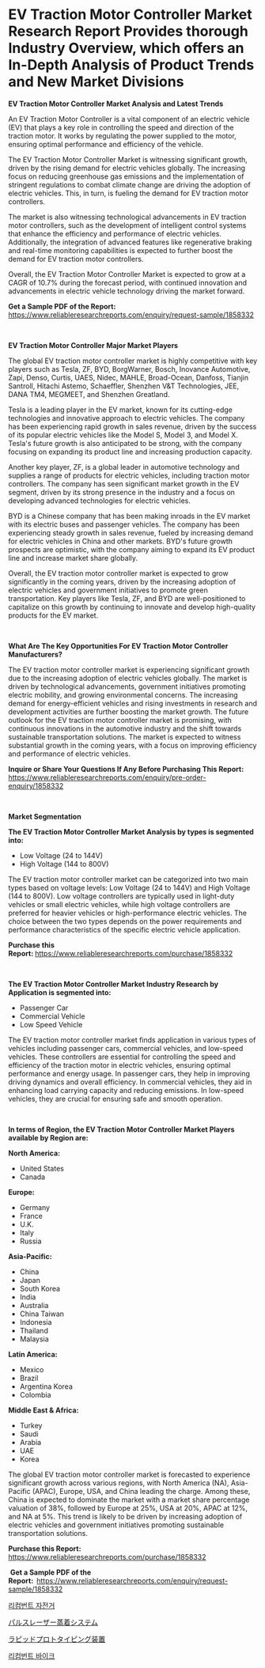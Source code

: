 <p><h1>EV Traction Motor Controller Market Research Report Provides thorough Industry Overview, which offers an In-Depth Analysis of Product Trends and New Market Divisions</h1></p><p><strong>EV Traction Motor Controller Market Analysis and Latest Trends</strong></p>
<p><p>An EV Traction Motor Controller is a vital component of an electric vehicle (EV) that plays a key role in controlling the speed and direction of the traction motor. It works by regulating the power supplied to the motor, ensuring optimal performance and efficiency of the vehicle.</p><p>The EV Traction Motor Controller Market is witnessing significant growth, driven by the rising demand for electric vehicles globally. The increasing focus on reducing greenhouse gas emissions and the implementation of stringent regulations to combat climate change are driving the adoption of electric vehicles. This, in turn, is fueling the demand for EV traction motor controllers.</p><p>The market is also witnessing technological advancements in EV traction motor controllers, such as the development of intelligent control systems that enhance the efficiency and performance of electric vehicles. Additionally, the integration of advanced features like regenerative braking and real-time monitoring capabilities is expected to further boost the demand for EV traction motor controllers.</p><p>Overall, the EV Traction Motor Controller Market is expected to grow at a CAGR of 10.7% during the forecast period, with continued innovation and advancements in electric vehicle technology driving the market forward.</p></p>
<p><strong>Get a Sample PDF of the Report:&nbsp;</strong> <a href="https://www.reliableresearchreports.com/enquiry/request-sample/1858332">https://www.reliableresearchreports.com/enquiry/request-sample/1858332</a></p>
<p>&nbsp;</p>
<p><strong>EV Traction Motor Controller Major Market Players</strong></p>
<p><p>The global EV traction motor controller market is highly competitive with key players such as Tesla, ZF, BYD, BorgWarner, Bosch, Inovance Automotive, Zapi, Denso, Curtis, UAES, Nidec, MAHLE, Broad-Ocean, Danfoss, Tianjin Santroll, Hitachi Astemo, Schaeffler, Shenzhen V&T Technologies, JEE, DANA TM4, MEGMEET, and Shenzhen Greatland.</p><p>Tesla is a leading player in the EV market, known for its cutting-edge technologies and innovative approach to electric vehicles. The company has been experiencing rapid growth in sales revenue, driven by the success of its popular electric vehicles like the Model S, Model 3, and Model X. Tesla's future growth is also anticipated to be strong, with the company focusing on expanding its product line and increasing production capacity.</p><p>Another key player, ZF, is a global leader in automotive technology and supplies a range of products for electric vehicles, including traction motor controllers. The company has seen significant market growth in the EV segment, driven by its strong presence in the industry and a focus on developing advanced technologies for electric vehicles.</p><p>BYD is a Chinese company that has been making inroads in the EV market with its electric buses and passenger vehicles. The company has been experiencing steady growth in sales revenue, fueled by increasing demand for electric vehicles in China and other markets. BYD's future growth prospects are optimistic, with the company aiming to expand its EV product line and increase market share globally.</p><p>Overall, the EV traction motor controller market is expected to grow significantly in the coming years, driven by the increasing adoption of electric vehicles and government initiatives to promote green transportation. Key players like Tesla, ZF, and BYD are well-positioned to capitalize on this growth by continuing to innovate and develop high-quality products for the EV market.</p></p>
<p>&nbsp;</p>
<p><strong>What Are The Key Opportunities For EV Traction Motor Controller Manufacturers?</strong></p>
<p><p>The EV traction motor controller market is experiencing significant growth due to the increasing adoption of electric vehicles globally. The market is driven by technological advancements, government initiatives promoting electric mobility, and growing environmental concerns. The increasing demand for energy-efficient vehicles and rising investments in research and development activities are further boosting the market growth. The future outlook for the EV traction motor controller market is promising, with continuous innovations in the automotive industry and the shift towards sustainable transportation solutions. The market is expected to witness substantial growth in the coming years, with a focus on improving efficiency and performance of electric vehicles.</p></p>
<p><strong>Inquire or Share Your Questions If Any Before Purchasing This Report:</strong> <a href="https://www.reliableresearchreports.com/enquiry/pre-order-enquiry/1858332">https://www.reliableresearchreports.com/enquiry/pre-order-enquiry/1858332</a></p>
<p>&nbsp;</p>
<p><strong>Market Segmentation</strong></p>
<p><strong>The EV Traction Motor Controller Market Analysis by types is segmented into:</strong></p>
<p><ul><li>Low Voltage (24 to 144V)</li><li>High Voltage (144 to 800V)</li></ul></p>
<p><p>The EV traction motor controller market can be categorized into two main types based on voltage levels: Low Voltage (24 to 144V) and High Voltage (144 to 800V). Low voltage controllers are typically used in light-duty vehicles or small electric vehicles, while high voltage controllers are preferred for heavier vehicles or high-performance electric vehicles. The choice between the two types depends on the power requirements and performance characteristics of the specific electric vehicle application.</p></p>
<p><strong>Purchase this Report:&nbsp;</strong><a href="https://www.reliableresearchreports.com/purchase/1858332">https://www.reliableresearchreports.com/purchase/1858332</a></p>
<p>&nbsp;</p>
<p><strong>The EV Traction Motor Controller Market Industry Research by Application is segmented into:</strong></p>
<p><ul><li>Passenger Car</li><li>Commercial Vehicle</li><li>Low Speed Vehicle</li></ul></p>
<p><p>The EV traction motor controller market finds application in various types of vehicles including passenger cars, commercial vehicles, and low-speed vehicles. These controllers are essential for controlling the speed and efficiency of the traction motor in electric vehicles, ensuring optimal performance and energy usage. In passenger cars, they help in improving driving dynamics and overall efficiency. In commercial vehicles, they aid in enhancing load carrying capacity and reducing emissions. In low-speed vehicles, they are crucial for ensuring safe and smooth operation.</p></p>
<p>&nbsp;</p>
<p><strong>In terms of Region, the EV Traction Motor Controller Market Players available by Region are:</strong></p>
<p>
    <p> <strong> North America: </strong>
        <ul>
            <li>United States</li>
            <li>Canada</li>
        </ul>
        </p> 
    <p> <strong> Europe: </strong>
        <ul>
            <li>Germany</li>
            <li>France</li>
            <li>U.K.</li>
            <li>Italy</li>
            <li>Russia</li>
        </ul>
        </p> 
    <p> <strong> Asia-Pacific: </strong>
        <ul>
            <li>China</li>
            <li>Japan</li>
            <li>South Korea</li>
            <li>India</li>
            <li>Australia</li>
            <li>China Taiwan</li>
            <li>Indonesia</li>
            <li>Thailand</li>
            <li>Malaysia</li>
        </ul>
        </p> 
    <p> <strong> Latin America: </strong>
        <ul>
            <li>Mexico</li>
            <li>Brazil</li>
            <li>Argentina Korea</li>
            <li>Colombia</li>
        </ul>
        </p> 
    <p> <strong> Middle East & Africa: </strong>
        <ul>
            <li>Turkey</li>
            <li>Saudi</li>
            <li>Arabia</li>
            <li>UAE</li>
            <li>Korea</li>
        </ul>
    </p>
    </p>
<p><p>The global EV traction motor controller market is forecasted to experience significant growth across various regions, with North America (NA), Asia-Pacific (APAC), Europe, USA, and China leading the charge. Among these, China is expected to dominate the market with a market share percentage valuation of 38%, followed by Europe at 25%, USA at 20%, APAC at 12%, and NA at 5%. This trend is likely to be driven by increasing adoption of electric vehicles and government initiatives promoting sustainable transportation solutions.</p></p>
<p><strong>Purchase this Report: </strong><a href="https://www.reliableresearchreports.com/purchase/1858332">https://www.reliableresearchreports.com/purchase/1858332</a></p>
<p>&nbsp;<strong>Get a Sample PDF of the Report:&nbsp;&nbsp;</strong><a href="https://www.reliableresearchreports.com/enquiry/request-sample/1858332">https://www.reliableresearchreports.com/enquiry/request-sample/1858332</a></p>
<p><strong></strong></p>
<p><p><a href="https://medium.com/@tracycui_1231/%EC%A2%8C%EC%8B%9D%EC%9E%90%EC%A0%84%EA%B1%B0-%EC%8B%9C%EC%9E%A5-%EA%B7%9C%EB%AA%A8%EB%8A%94-%EA%B8%80%EB%A1%9C%EB%B2%8C-%EC%82%B0%EC%97%85%EC%97%90%EC%84%9C-%EC%B5%9C%EC%A0%81%EC%9D%98-%EB%A7%88%EC%BC%80%ED%8C%85-%EC%B1%84%EB%84%90%EC%9D%84-%EB%B3%B4%EC%97%AC%EC%A4%8D%EB%8B%88%EB%8B%A4-8a4f87f01a4f">리컴번트 자전거</a></p><p><a href="https://medium.com/@terrellconn_13145/%E3%83%91%E3%83%AB%E3%82%B9%E3%83%AC%E3%83%BC%E3%82%B6%E3%83%BC%E3%83%87%E3%83%9D%E3%82%B8%E3%82%B7%E3%83%A7%E3%83%B3%E3%82%B7%E3%82%B9%E3%83%86%E3%83%A0%E5%B8%82%E5%A0%B4-2031%E5%B9%B4%E3%81%BE%E3%81%A7%E3%81%AE%E6%88%90%E5%8A%9F%E3%81%99%E3%82%8B%E3%83%93%E3%82%B8%E3%83%8D%E3%82%B9%E6%88%A6%E7%95%A5%E3%81%AE%E9%8D%B5%E3%82%92%E4%BA%88%E6%B8%AC-f6f69062e045">パルスレーザー蒸着システム</a></p><p><a href="https://medium.com/@terrellconn_13145/%E3%83%A9%E3%83%94%E3%83%83%E3%83%89%E3%83%97%E3%83%AD%E3%83%88%E3%82%BF%E3%82%A4%E3%83%94%E3%83%B3%E3%82%B0%E8%A3%85%E7%BD%AE%E5%B8%82%E5%A0%B4%E8%A6%8F%E6%A8%A1-%E5%B8%82%E5%A0%B4%E5%B1%95%E6%9C%9B%E3%81%A8%E5%B8%82%E5%A0%B4%E4%BA%88%E6%B8%AC-2024%E5%B9%B4%E3%81%8B%E3%82%892031%E5%B9%B4-9293e9372605">ラピッドプロトタイピング装置</a></p><p><a href="https://medium.com/@tracycui_1231/the-translation-of-the-sentence-in-korean-is-quot-%EB%94%94%EC%BD%94%EB%94%A9-%EB%A6%AC%ED%81%B4%EB%9D%BC%EC%9D%B4%EB%8B%9D-%EC%9E%90%EC%A0%84%EA%B1%B0-%EC%8B%9C%EC%9E%A5-%EC%A7%80%ED%91%9C-%EC%8B%9C%EC%9E%A5-%EC%A0%90%EC%9C%A0%EC%9C%A8-%ED%8A%B8%EB%A0%8C%EB%93%9C-%EB%B0%8F-%EC%84%B1%EC%9E%A5-%ED%8C%A8%ED%84%B4-quot-f6559c6ffaf7">리컴번트 바이크</a></p></p>